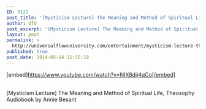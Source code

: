 ```yaml
---
ID: 9121
post_title: '[Mysticism Lecture] The Meaning and Method of Spiritual Life, Theosophy  by Annie Besant'
author: UfU
post_excerpt: '[Mysticism Lecture] The Meaning and Method of Spiritual Life, Theosophy Audiobook by Annie Besant'
layout: post
permalink: >
  http://universalflowuniversity.com/entertainment/mysticism-lecture-the-meaning-and-method-of-spiritual-life-theosophy-by-annie-besant/
published: true
post_date: 2014-05-14 11:55:19
---
```

[embed]https://www.youtube.com/watch?v=NIX6dij4qCo[/embed]</br></br>
<p>[Mysticism Lecture] The Meaning and Method of Spiritual Life, Theosophy Audiobook by Annie Besant</p>